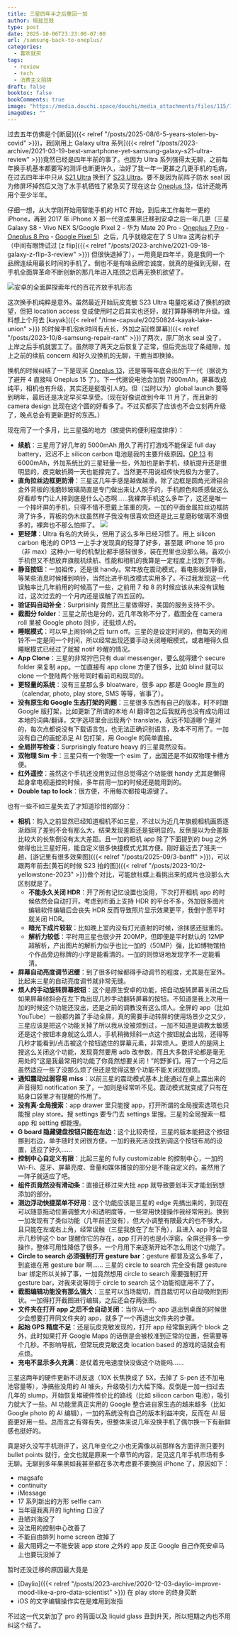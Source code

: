 ```yaml
---
title: 三星四年半之后重回一加
author: 椒盐豆豉
type: post
date: 2025-10-06T23:23:00-07:00
url: /samsung-back-to-oneplus/
categories:
  - 喜欢就买
tags:
  - review
  - tech
  - 消费主义陷阱
draft: false
booktoc: false
bookComments: true
image: "https://media.douchi.space/douchi/media_attachments/files/115/178/647/258/547/703/original/32eb76ea5de0c142.png"
imageDes: ""
---
```


过去五年仿佛是个[断层]({{< relref "/posts/2025-08/6-5-years-stolen-by-covid" >}})，我[刚用上 Galaxy ultra 系列]({{< relref "/posts/2023-archive/2021-03-19-best-smartphone-yet-samsung-galaxy-s21-ultra-review" >}})竟然已经是四年半前的事了。也因为 Ultra 系列强得太无聊，之前每年换手机基本都要写的测评也断更许久，治好了我一年一更甚之几更手机的毛病，在过去四年半中只从 [S21 Ultra](https://amzn.to/3bUqU7x) 换到了 [S23 Ultra](https://amzn.to/47rLreB)。要不是因为前阵子防水 seal 因为修屏坏掉然后又泡了水手机牺牲了紧急买了现在这台 [Oneplus 13](https://amzn.to/46RuOLY)，估计还能再用个至少半年。

<!--more-->

仔细一想，从大学刚开始用智能手机的 HTC 开始，到后来工作每年一更的 iPhone，再到 2017 年 iPhone X 那一代变成果黑迁移到安卓之后一年几更（三星 Galaxy S8 - Vivo NEX S/Google Pixel 2 - 华为 Mate 20 Pro - [Oneplus 7 Pro](https://amzn.to/3Kswcfw) - [Oneplus 8 Pro](https://amzn.to/3It1XVa) - [Google Pixel 5](https://amzn.to/3KsGEnh)）之后，几乎就稳定在了 S Ultra 这两台机子（中间有眼馋试过 [z flip]({{< relref "/posts/2023-archive/2021-09-18-galaxy-z-flip-3-review" >}}) 但很快退掉了），一用竟是四年半，竟是我同一个品牌连续用最长时间的手机了。倒也不是有啥品牌忠诚度，就真的是强到无聊，在手机全面屏革命不断创新的那几年进入瓶颈之后再无换机欲望了。

![安卓的全面屏探索年代的百花齐放手机形态](https://media.douchi.space/douchi/media_attachments/files/115/318/168/463/409/835/original/7bd4f0f1294247e3.png)

这次换手机纯粹是意外。虽然最近开始玩皮克敏 S23 Ultra 电量吃紧动了换机的欲望，但把 location access 变成使用时之后其实也还好，就打算静等明年升级。谁料想上个月去 [kayak]({{< relref "/time-capsule/20250824-kayak-lake-union" >}}) 的时候手机泡水时间有点长，外加之前[修屏幕]({{< relref "/posts/2023-10/8-samsung-repair-rant" >}})了两次，原厂防水 seal 没了，上岸之后手机就罢工了。虽然晾了两天之后恢复了正常，但后壳出现了条缝隙，加上之前的续航 concern 和好久没换机的无聊，干脆当即换掉。

换机的时候纠结了一下是现买 [Oneplus 13](https://amzn.to/46RuOLY)，还是等等年底会出的下一代（据说为了避开 4 直接叫 Oneplus 15 了）。下一代据说电池会加到 7800mAh，屏幕改成纯平，相机也有升级，其实还是挺吸引人的。但（当时以为）global launch 要等到明年，最后还是决定早买早享受。（现在好像说改到今年 11 月了，而且新的 camera design 比现在这个圆的好看多了。不过买都买了应该也不会立刻再升级了，晚点总会有更新更好的东西。）

现在用了一个多月，比三星强的地方（按提供的便利程度排序）：
- **续航**：三星用了好几年的 5000mAh 用久了再打打游戏不能保证 full day battery，迟迟不上 silicon carbon 电池是我的主要升级原因。[OP 13](https://amzn.to/46RuOLY) 有 6000mAh，外加系统比的三星轻量一些，外加也是新手机，续航提升还是很明显的，皮克敏折腾一天也能撑完了。当然更不用说祖传快充极为方便了。
- **直角拉丝边框更防滑**：三星这几年手感是越做越滑，除了边框是圆角光滑铝合金外背板的浅磨砂玻璃简直是专门做出来让人脱手的，手机颜色和质感做这么好看却专门让人摔到底是什么心态啊……我裸奔手机这么多年了，这还是唯一一个摔坏屏的手机，只得不情不愿戴上笨重的壳。一加的平面金属拉丝边框防滑了许多，背板的伪木纹虽然样子我没有很喜欢但还是比三星磨砂玻璃不滑很多的，裸奔也不那么怕摔了。
![](https://media.douchi.space/douchi/media_attachments/files/115/178/647/818/052/015/original/a5fd98525794706d.png)
- **更轻薄**：Ultra 有名的大砖头，但用了这么多年已经习惯了。用上 silicon carbon 电池的 OP13 一上手才发现真的轻薄了好多，甚至跟 iPhone 16 pro （非 max）这种小一号的机型比都手感轻很多，装在兜里也没那么硌。喜欢小手机但又不想放弃旗舰机续航、性能和相机的我算是一定程度上找到了平衡。
- **静音按钮**：一加祖传，还是很 handy。常年放在震动模式，看电影拨到静音，等某些消息时候播到响铃，当然比进手机改模式实用多了。不过我发现这一代误触率比几年前用的时候高了一些，之前用 7 和 8 的时候应该从来没有误触过，这次过去的一个月内还是误触了四五回的。
- **验证码自动补全**：Surprisinly 竟然比三星做得好，美国的服务支持不少。
- **截图分 folder**：三星之前也是分的，近几年改称不分了，截图全在 camera roll 里被 Google photo 同步，还挺烦人的。
- **睡眠模式**：可以早上闹铃响之后 turn off。三星的是设定时间的，但每天的闹铃不一定是同一个时间，所以经常出现还要手动关闭睡眠模式，或者睡得久但睡眠模式已经过了就被 notif 吵醒的情况。
- **App Clone**：三星的非常拧巴只有 dual messenger，要么就得建个 secure folder 来复制 app。一加直接有 app clone 方便了很多，比如 blind 就可以 clone 一个登陆两个账号同时看前司和现司的。
- **更轻量的系统**：没有三星那么多 bloatware，很多 app 都是 Google 原生的（calendar, photo, play store, SMS 等等，省事了）。
- **没有原生和 Google 生态打架的问题**：三星很多东西有自己的版本，时不时跟 Google 版打架，比如更新了所谓的本地 AI 翻译包之后我就再也没有成功用过本地的词典/翻译，文字选项里会出现两个 translate，永远不知道哪个是对的，每次点都说没有下载语言包，也无法正确识别语言，及本不可用了。一加没有自己的画蛇添足 AI 包打架，用 Google 的简单直接。
- **全局拼写检查**：Surprisingly feature heavy 的三星竟然没有。
- **双物理 Sim 卡**：三星只有一个物理一个 esim 了，出国还是不如双物理卡槽方便。
- **红外遥控**：虽然这个手机还没用到过但总觉得这个功能很 handy 尤其是懒得起身拿电视遥控的时候，多年前用一加的时候还是能用到的。
- **Double tap to lock**：很方便，不用每次都按电源键了。

也有一些不如三星失去了才知道珍惜的部分：
- **相机**：购入之前显然已经知道相机不如三星，不过以为近几年旗舰相机画质逐渐趋同了差别不会有那么大，结果发现差距还是挺明显的。反倒是以为会差距比较大的长焦倒没有太大差距。且一加的相机 app 除了下面提到的 bug 之外做得也比三星好用，能自定义很多快捷模式尤其方便。刚好最近去了班夫一趟，[游记里有很多效果图]({{< relref "/posts/2025-09/3-banff" >}})，可以跟两年前去[黄石的时候 S23 拍的图]({{< relref "/posts/2023-10/2-yellowstone-2023" >}})做个对比，可能放社媒上看挑出来的成片也没那么大区别就是了。
  - **不能永久关闭 HDR**：开了所有记忆设置也没用，下次打开相机 app 的时候依然会自动打开。考虑到市面上支持 HDR 的平台不多，外加很多图片编辑软件编辑后会丧失 HDR 反而导致照片显示效果更平，我倒宁愿平时就关闭 HDR。
  - **暗光下成片较软**：比如晚上室内没有灯光直射的时候，涂抹感还挺重的。
  - **解析力较低**：平时用三星也很少开 200MP，但即便是平时默认的 12MP 超解析，产出图片的解析力似乎也比一加的（50MP）强，比如博物馆拍个作品旁边标牌的小字是能看清的。一加的则惊讶地发现字不一定能看清。
- **屏幕自动亮度调节迟缓**：到了很多时候都得手动调节的程度，尤其是在室外。比起来三星的自动亮度调节就非常无缝。
- **烦人的手动旋转屏幕按钮**：这个是原生安卓的功能，把自动旋转屏幕关闭之后如果屏幕倾斜会在左下角出现几秒手动翻转屏幕的按钮。不知道是我上次用一加的时候这个功能还没出，还是之前的调教没有这么烦人。全屏的 app（比如 YouTube）一般都内置了手动全屏，真的需要手动转屏的使用场景少之又少，三星应该是把这个功能关掉了所以我从没被烦到过，一加不知道是调教太敏感还是这个按钮本身就这么烦人，手机稍微倾斜一点这个按钮就会出现，还得等几秒才能看到/点击被这个按钮遮住的屏幕元素，非常烦人。更烦人的是网上搜这么关闭这个功能，发现竟然要用 adb 改参数，而且大多数评论都是毫无用处的“这是我最常用的功能了你竟然想要关闭！”的野爹们。用了一个月之后虽然适应一些了没那么烦了但还是觉得这整个功能不能关闭就很烦。
- **通知震动过弱容易 miss**：以前三星的震动模式基本上能通过在桌上震出来的声音得知 notification 来了，一加则是经常听不见。震动模式就变成了只有在贴身口袋里才有提醒的作用了。
- **没有真·全局搜索**：app drawer 里只能搜 app，打开所谓的全局搜索选项也只能搜 play store。搜 settings 要专门去 settings 里搜。三星的全局搜索一框 app 和 setting 都能搜。
- **G board 隐藏键盘按钮只能在左边**：这个比较奇怪，三星的版本能把这个按钮挪到右边，单手随时关闭很方便。一加的我死活没找到调这个按钮布局的设置，适应了好久……
- **控制中心自定义有限**：比起三星的 fully customizable 的控制中心，一加的 Wi-Fi、蓝牙、屏幕亮度、音量和媒体播放的部分是不能自定义的。虽然用了一阵子就适应了吧。
- **组件页竟然没有滑动条**：直接迁移过来大批 app 就导致要划半天才能划到想添加的部分。
- **测边浮动快捷菜单不好用**：这个功能应该是三星的 edge 先搞出来的，到现在可以随意拖动位置调整大小和透明度等，一些常用快捷操作我经常用到。换到一加发现有了类似功能（几年前还没有），但大小调整有限最大的也不够大，且只能在左或右上角，经常误触（三星我放在了左下角），且进入 app 时会显示几秒钟这个 bar 提醒你它的存在，app 打开的也是小浮窗，全屏还得多一步操作，整体可用性降低了很多，一个月用下来逐渐开始不怎么用这个功能了。
- **Circle to search 必须强制打开 gesture bar**：gesture 都普及这么多年了，到底谁在用 gesture bar 啊…… 三星的 circle to search 完全没有跟 gesture bar 绑定所以关掉了事，一加竟然想用 circle to search 需要强制打开 gesture bar，对我来说等同于 circle to search 这个功能彻底用不了了。
- **截图编辑功能没有那么强大**：三星可以当场裁切，而且裁切可以自动吸附到形状。一加得打开截图进行编辑，之后还会存两张图。
- **文件夹在打开 app 之后不会自动关闭**：当你从一个 app 退出到桌面的时候很少会想要打开同文件夹的 app，就多了一个再退出文件夹的步骤。
- **起始 GPS 精度不足**：还是玩皮克敏发现的，打开 app 经常飘到两个 block 之外，此时如果打开 Google Maps 的话倒是会被校准到正常的位置，但需要等个几秒。不影响导航，但常玩皮克敏这类 location based 的游戏的话就会有点烦。
- **充电不显示多久充满**：是仗着充电速度快没做这个功能吗…… 

三星这两年的硬件更新不进反退（10X 长焦换成了 5X，去掉了 S-pen 还不加电池容量等），净搞些没用的 AI 噱头，升级吸引力大幅下降。反倒是一加一扫过去几年的 slump，开始恢复堆硬件性价比的路线（比如 silicon carbon 电池），吸引力就大了一些。AI 功能里真正实用的 Google 整合进自家生态的越来越多（比如 Google photo 的 AI 编辑），一加的系统没有自己的版本利益冲突，反而在 AI 层面更好用一些。总而言之有得有失，但整体来说几年没换手机了偶尔换一下有新鲜感也挺好的。

真是好久没写手机测评了，这几年变化之小也无需像以前那样各方面评测只要列 bullet points 就行，全文也就是原来一个章节的内容，足见这几年手机市场有多无聊。无聊到多年果黑如我甚至都在多次考虑要不要换回 iPhone 了，原因如下：
- magsafe
- continuity
- iMessage
- 17 系列新出的方形 selfie cam
- 当年逼我离开的 lighting 口没了
- 丑陋刘海没了
- 没法用的控制中心改善了
- 不能自由排列 home screen 改掉了
- 最大阻碍之一不能安装 app store 之外的 app 反正 Google 自己作死安卓马上也要玩没掉了

暂时还没迁移的原因最大竟是
- [Daylio]({{< relref "/posts/2023-archive/2020-12-03-daylio-improve-mood-like-a-pro-data-scientist" >}}) 在 play store 的终身买断
- iOS 的文字编辑操作实在是难用到发指

不过这一代又新加了 pro 的背面以及 liquid glass 丑到升天，所以短期之内也不用纠这个结了。